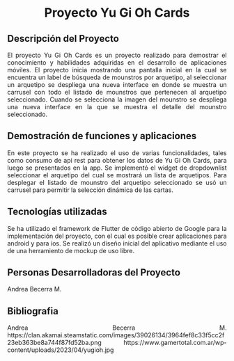 <h1 align="center"> Proyecto Yu Gi Oh Cards </h1>

<h2>Descripción del Proyecto</h2>
<p align="justify">
  El proyecto Yu Gi Oh Cards es un proyecto realizado para demostrar el conocimiento y habilidades adquiridas en el desarrollo de aplicaciones móviles. El proyecto inicia mostrando una pantalla inicial en la cual se encuentra un label de búsqueda de mounstros por arquetipo, al seleccionar un arquetipo se despliega una nueva interface en donde se muestra un carrusel con todo el listado de mounstros que pertenecen al arquetipo seleccionado. Cuando se selecciona la imagen del mounstro se despliega una nueva interface en la que se muestra el detalle del mounstro seleccionado.
  </p>
<h2>Demostración de funciones y aplicaciones</h2>
<p align="justify">
 En este proyecto se ha realizado el uso de varias funcionalidades, tales como consumo de api rest para obtener los datos de Yu Gi Oh Cards, para luego se presentados en la app. Se implementó el widget de dropdownlist seleccionar el arquetipo del cual se mostrará un lista de arquetipos. Para desplegar el listado de mounstro del arquetipo seleccionado se usó un carrusel para permitir la selección dinámica de las cartas.
  </p>
<h2>Tecnologías utilizadas</h2>
<p align="justify">
 Se ha utilizado el framework de Flutter de código abierto de Google para la implementación del proyecto, con el cual es posible crear aplicaciones para android y para ios. 
  Se realizó un diseño inicial del aplicativo mediante el uso de una herramiento de mockup de uso libre.
  
  </p>

<h2>Personas Desarrolladoras del Proyecto</h2>
<p align="justify">
Andrea Becerra M.
  
  </p>

<h2>Bibliografia</h2>

<p align="justify">
Andrea Becerra M.
  https://clan.akamai.steamstatic.com/images/39026134/3964fef8c33f5cc2f23eb363be8a744f87fd52ba.png
  https://www.gamertotal.com.ar/wp-content/uploads/2023/04/yugioh.jpg
  </p>




